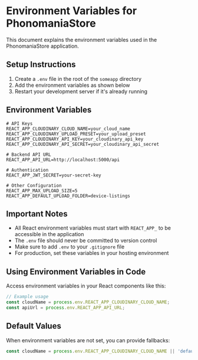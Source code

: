 # Environment Variables for PhonomaniaStore

This document explains the environment variables used in the PhonomaniaStore application.

## Setup Instructions

1. Create a `.env` file in the root of the `someapp` directory
2. Add the environment variables as shown below
3. Restart your development server if it's already running

## Environment Variables

```
# API Keys
REACT_APP_CLOUDINARY_CLOUD_NAME=your_cloud_name
REACT_APP_CLOUDINARY_UPLOAD_PRESET=your_upload_preset
REACT_APP_CLOUDINARY_API_KEY=your_cloudinary_api_key
REACT_APP_CLOUDINARY_API_SECRET=your_cloudinary_api_secret

# Backend API URL
REACT_APP_API_URL=http://localhost:5000/api

# Authentication
REACT_APP_JWT_SECRET=your-secret-key

# Other Configuration
REACT_APP_MAX_UPLOAD_SIZE=5
REACT_APP_DEFAULT_UPLOAD_FOLDER=device-listings
```

## Important Notes

- All React environment variables must start with `REACT_APP_` to be accessible in the application
- The `.env` file should never be committed to version control
- Make sure to add `.env` to your `.gitignore` file
- For production, set these variables in your hosting environment

## Using Environment Variables in Code

Access environment variables in your React components like this:

```javascript
// Example usage
const cloudName = process.env.REACT_APP_CLOUDINARY_CLOUD_NAME;
const apiUrl = process.env.REACT_APP_API_URL;
```

## Default Values

When environment variables are not set, you can provide fallbacks:

```javascript
const cloudName = process.env.REACT_APP_CLOUDINARY_CLOUD_NAME || 'default_cloud_name';
```
